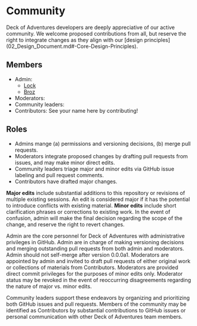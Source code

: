 # Community

Deck of Adventures developers are deeply appreciative of our active community. We
welcome proposed contributions from all, but reserve the right to integrate changes as
they align with our [design principles]
(02_Design_Document.md#-Core-Design-Principles).

## Members

- Admin:
    - [Lock](https://github.com/LockerM)
    - [Broz](https://github.com/CBroz1)
- Moderators:
- Community leaders:
- Contributors: See your name here by contributing!

## Roles

- Admins mange (a) permissions and versioning decisions, (b) merge pull requests.
- Moderators integrate proposed changes by drafting pull requests from issues, and may
  make minor direct edits.
- Community leaders triage major and minor edits via GitHub issue labeling and pull
  request comments.
- Contributors have drafted major changes.

**Major edits** include substantial additions to this repository or revisions of
  multiple existing sessions. An edit is considered major if it has the potential to
  introduce conflicts with existing material. **Minor edits** include short
  clarification phrases or corrections to existing work. In the event of confusion,
  admin will make the final decision regarding the scope of the change, and reserve the
  right to revert changes.

Admin are the core personnel for Deck of Adventures with administrative privileges in
GitHub. Admin are in charge of making versioning decisions and merging outstanding pull
requests from both admin and moderators. Admin should not self-merge after version
0.0.0a1. Moderators are appointed by admin and invited to draft pull requests of either
original work or collections of materials from Contributors. Moderators are provided
direct commit privileges for the purposes of minor edits only. Moderator status may be
revoked in the event of reoccurring disagreements regarding the nature of major vs.
minor edits.

Community leaders support these endeavors by organizing and prioritizing both GitHub
issues and pull requests. Members of the community may be identified as Contributors by
substantial contributions to GitHub issues or personal communication with other Deck of
Adventures team members.
